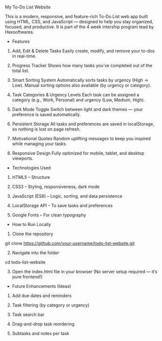 My To-Do List Website

This is a modern, responsive, and feature-rich To-Do List web app built using HTML, CSS, and JavaScript — designed to help you stay organized, focused, and productive. It is part of the 4 week intership program lead by Hexsoftwares.

- Features

1. Add, Edit & Delete Tasks
Easily create, modify, and remove your to-dos in real-time.

2. Progress Tracker
Shows how many tasks you’ve completed out of the total list.

3. Smart Sorting System
Automatically sorts tasks by urgency (High → Low).
Manual sorting options also available (by urgency or category).

4. Task Categories & Urgency Levels
Each task can be assigned a category (e.g., Work, Personal) and urgency (Low, Medium, High).

5. Dark Mode Toggle 
Switch between light and dark themes — your preference is saved automatically.

6. Persistent Storage
All tasks and preferences are saved in localStorage, so nothing is lost on page refresh.

7. Motivational Quotes 
Random uplifting messages to keep you inspired while managing your tasks.

8. Responsive Design 
Fully optimized for mobile, tablet, and desktop viewports.

- Technologies Used

1. HTML5 – Structure

2. CSS3 – Styling, responsiveness, dark mode

3. JavaScript (ES6) – Logic, sorting, and data persistence

4. LocalStorage API – To save tasks and preferences

5. Google Fonts – For clean typography

- How to Run Locally

1. Clone the repository

git clone https://github.com/your-username/todo-list-website.git


2. Navigate into the folder

cd todo-list-website


3. Open the index.html file in your browser
(No server setup required — it’s pure frontend!)

- Future Enhancements (Ideas)

1. Add due dates and reminders

2. Task filtering (by category or urgency)

3. Task search bar

4. Drag-and-drop task reordering

5. Subtasks and notes per task


